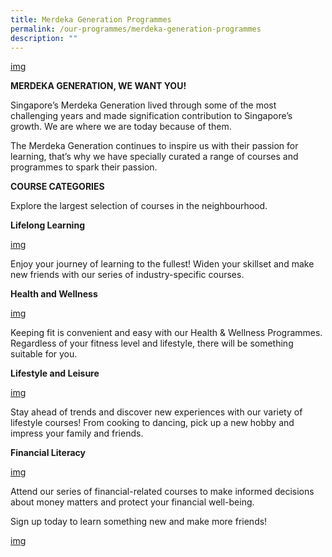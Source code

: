 ```yaml
---
title: Merdeka Generation Programmes
permalink: /our-programmes/merdeka-generation-programmes
description: ""
---
```




[img]()

**MERDEKA GENERATION, WE WANT YOU!**

Singapore’s Merdeka Generation lived through some of the most challenging years and made signification contribution to Singapore’s growth. We are where we are today because of them.

The Merdeka Generation continues to inspire us with their passion for learning, that’s why we have specially curated a range of courses and programmes to spark their passion.



**COURSE CATEGORIES**

Explore the largest selection of courses in the neighbourhood.

**Lifelong Learning**

[img]()

Enjoy your journey of learning to the fullest! Widen your skillset and make new friends with our series of industry-specific courses.

  
**Health and Wellness**

[img]()

Keeping fit is convenient and easy with our Health & Wellness Programmes. Regardless of your fitness level and lifestyle, there will be something suitable for you.

  
**Lifestyle and Leisure**

[img]()

Stay ahead of trends and discover new experiences with our variety of lifestyle courses! From cooking to dancing, pick up a new hobby and impress your family and friends.

  
**Financial Literacy**

[img]()

Attend our series of financial-related courses to make informed decisions about money matters and protect your financial well-being. 


Sign up today to learn something new and make more friends!

[img]()